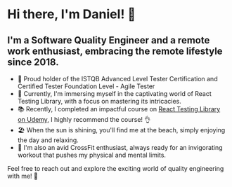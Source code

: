 # Hi there, I'm Daniel! 👋

## I'm a Software Quality Engineer and a remote work enthusiast, embracing the remote lifestyle since 2018.

- 🤟 Proud holder of the ISTQB Advanced Level Tester Certification and Certified Tester Foundation Level - Agile Tester
- 🧠 Currently, I'm immersing myself in the captivating world of React Testing Library, with a focus on mastering its intricacies.
- 📚 Recently, I completed an impactful course on [React Testing Library on Udemy](https://www.udemy.com/course/react-testing-library/?kw=React+Testing+Library+with+Jest+%2F+Vitest&src=sac&couponCode=ST12MT030524), I highly recommend the course! 👌
- 🏖️ When the sun is shining, you'll find me at the beach, simply enjoying the day and relaxing.
- 💪 I'm also an avid CrossFit enthusiast, always ready for an invigorating workout that pushes my physical and mental limits.
  
Feel free to reach out and explore the exciting world of quality engineering with me! 🚀
